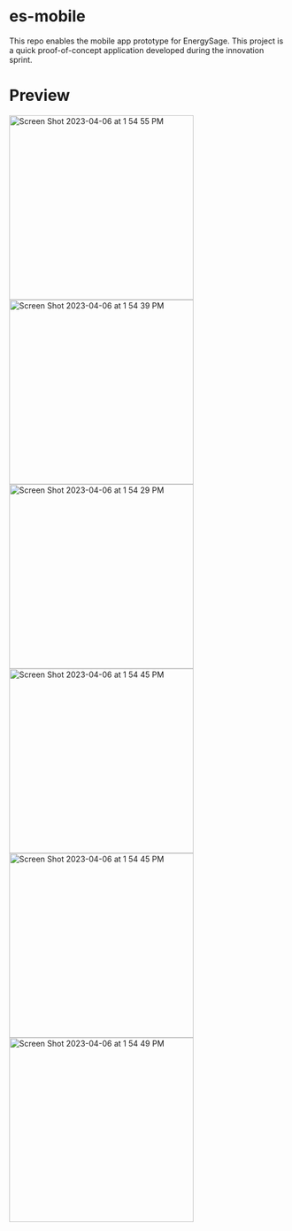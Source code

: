 # es-mobile
This repo enables the mobile app prototype for EnergySage.
This project is a quick proof-of-concept application developed during the innovation sprint.

# Preview
<img width="333" alt="Screen Shot 2023-04-06 at 1 54 55 PM" src="https://github.com/XueTang422/es-mobile/assets/89874278/1c16000b-75e5-4fcc-84c3-ee6a7f5dc802">
<img width="333" alt="Screen Shot 2023-04-06 at 1 54 39 PM" src="https://github.com/XueTang422/es-mobile/assets/89874278/7c24357c-acad-4598-8484-243e9bc2d10c">
<img width="333" alt="Screen Shot 2023-04-06 at 1 54 29 PM" src="https://github.com/XueTang422/es-mobile/assets/89874278/ba10872f-5447-41f2-a267-c00b1cad959a">
<img width="333" alt="Screen Shot 2023-04-06 at 1 54 45 PM" src="https://github.com/XueTang422/es-mobile/assets/89874278/4d56e271-b578-4550-8f6f-45b25ce050a7">
<img width="333" alt="Screen Shot 2023-04-06 at 1 54 45 PM" src="https://github.com/XueTang422/es-mobile/assets/89874278/e6d1dd64-1aca-408f-a88d-f2564b0d5b5b">
<img width="333" alt="Screen Shot 2023-04-06 at 1 54 49 PM" src="https://github.com/XueTang422/es-mobile/assets/89874278/5299e638-6c33-4ab2-9c91-1f40e250cd1f">

